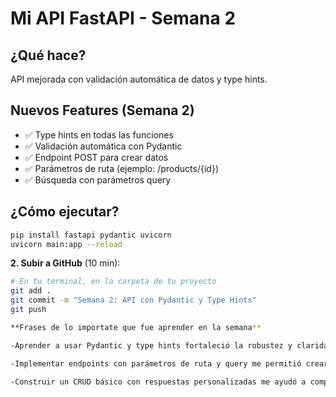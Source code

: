 # Mi API FastAPI - Semana 2

## ¿Qué hace?

API mejorada con validación automática de datos y type hints.

## Nuevos Features (Semana 2)

- ✅ Type hints en todas las funciones
- ✅ Validación automática con Pydantic
- ✅ Endpoint POST para crear datos
- ✅ Parámetros de ruta (ejemplo: /products/{id})
- ✅ Búsqueda con parámetros query

## ¿Cómo ejecutar?

```bash
pip install fastapi pydantic uvicorn
uvicorn main:app --reload
```


**2. Subir a GitHub** (10 min):

```bash
# En tu terminal, en la carpeta de tu proyecto
git add .
git commit -m "Semana 2: API con Pydantic y Type Hints"
git push 

**Frases de lo importate que fue aprender en la semana**

-Aprender a usar Pydantic y type hints fortaleció la robustez y claridad del código, haciendo más confiable la validación de datos.

-Implementar endpoints con parámetros de ruta y query me permitió crear una API más dinámica y útil para distintos escenarios de búsqueda y gestión.

-Construir un CRUD básico con respuestas personalizadas me ayudó a comprender cómo estructurar una API real que sea fácil de usar y mantener.